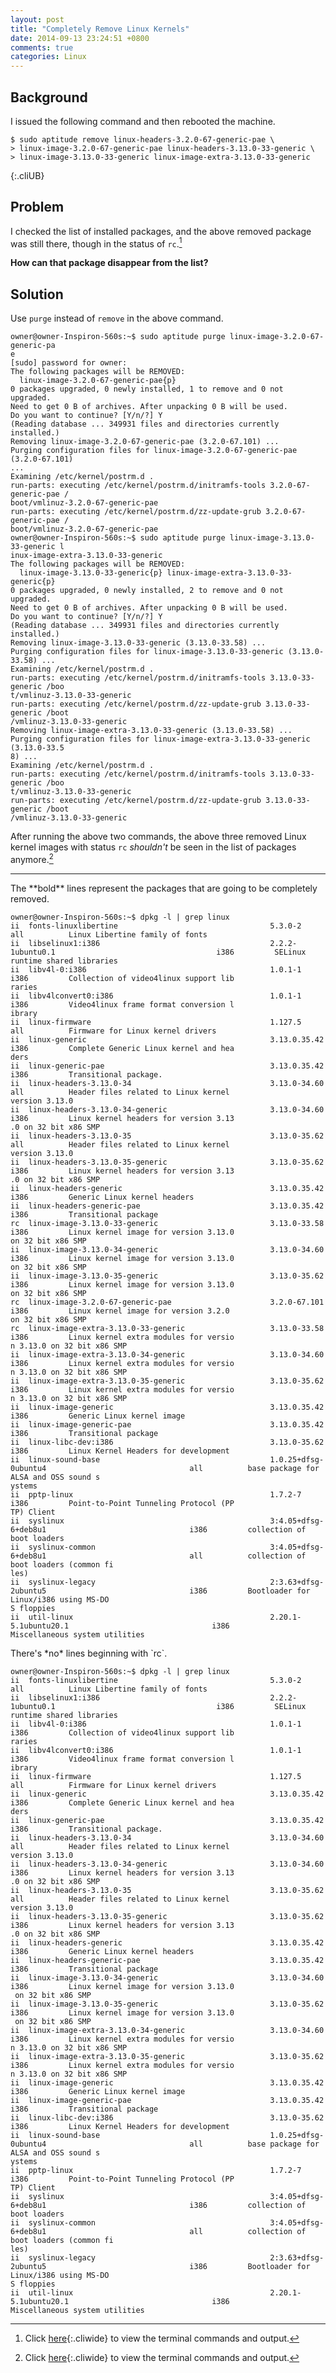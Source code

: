 ```yaml
---
layout: post
title: "Completely Remove Linux Kernels"
date: 2014-09-13 23:24:51 +0800
comments: true
categories: Linux
---
```


Background
---

I issued the following command and then rebooted the machine.

    $ sudo aptitude remove linux-headers-3.2.0-67-generic-pae \
    > linux-image-3.2.0-67-generic-pae linux-headers-3.13.0-33-generic \
    > linux-image-3.13.0-33-generic linux-image-extra-3.13.0-33-generic
{:.cliUB}

Problem
---

I checked the list of installed packages, and the above removed package was still there, though in the status of `rc`.[^1]

**How can that package disappear from the list?**

<!-- more -->

Solution
---

Use `purge` instead of `remove` in the above command.

<pre class="cli"><code class="UBMono">owner@owner-Inspiron-560s:~$ <span class="UBHLCode">sudo aptitude purge linux-image-3.2.0-67-generic-pa
e</span>
[sudo] password for owner:
The following packages will be REMOVED:
  linux-image-3.2.0-67-generic-pae{p}
0 packages upgraded, 0 newly installed, 1 to remove and 0 not upgraded.
Need to get 0 B of archives. After unpacking 0 B will be used.
Do you want to continue? [Y/n/?] Y
(Reading database ... 349931 files and directories currently installed.)
Removing linux-image-3.2.0-67-generic-pae (3.2.0-67.101) ...
Purging configuration files for linux-image-3.2.0-67-generic-pae (3.2.0-67.101) 
...
Examining /etc/kernel/postrm.d .
run-parts: executing /etc/kernel/postrm.d/initramfs-tools 3.2.0-67-generic-pae /
boot/vmlinuz-3.2.0-67-generic-pae
run-parts: executing /etc/kernel/postrm.d/zz-update-grub 3.2.0-67-generic-pae /
boot/vmlinuz-3.2.0-67-generic-pae
owner@owner-Inspiron-560s:~$ <span class="UBHLCode">sudo aptitude purge linux-image-3.13.0-33-generic l
inux-image-extra-3.13.0-33-generic</span>
The following packages will be REMOVED:
  linux-image-3.13.0-33-generic{p} linux-image-extra-3.13.0-33-generic{p}
0 packages upgraded, 0 newly installed, 2 to remove and 0 not upgraded.
Need to get 0 B of archives. After unpacking 0 B will be used.
Do you want to continue? [Y/n/?] Y
(Reading database ... 349931 files and directories currently installed.)
Removing linux-image-3.13.0-33-generic (3.13.0-33.58) ...
Purging configuration files for linux-image-3.13.0-33-generic (3.13.0-33.58) ...
Examining /etc/kernel/postrm.d .
run-parts: executing /etc/kernel/postrm.d/initramfs-tools 3.13.0-33-generic /boo
t/vmlinuz-3.13.0-33-generic
run-parts: executing /etc/kernel/postrm.d/zz-update-grub 3.13.0-33-generic /boot
/vmlinuz-3.13.0-33-generic
Removing linux-image-extra-3.13.0-33-generic (3.13.0-33.58) ...
Purging configuration files for linux-image-extra-3.13.0-33-generic (3.13.0-33.5
8) ...
Examining /etc/kernel/postrm.d .
run-parts: executing /etc/kernel/postrm.d/initramfs-tools 3.13.0-33-generic /boo
t/vmlinuz-3.13.0-33-generic
run-parts: executing /etc/kernel/postrm.d/zz-update-grub 3.13.0-33-generic /boot
/vmlinuz-3.13.0-33-generic
</code></pre>

After running the above two commands, the above three removed Linux
kernel images with status `rc` *shouldn't* be seen in the list of
packages anymore.[^2]

---
[^1]: Click [here](#list1){:.cliwide} to view the terminal commands and output.

<div id="list1" class="noscr" markdown="1">
The **bold** lines represent the packages that are going to be
completely removed.

<pre class="cli"><code class="UBMono">owner@owner-Inspiron-560s:~$ dpkg -l | grep linux
ii  fonts-<span class="grep">linux</span>libertine                                  5.3.0-2                                             all          Linux Libertine family of fonts
ii  libse<span class="grep">linux</span>1:i386                                      2.2.2-1ubuntu0.1                                    i386         SELinux runtime shared libraries
ii  libv4l-0:i386                                         1.0.1-1                                             i386         Collection of video4<span class="grep">linux</span> support lib
raries
ii  libv4lconvert0:i386                                   1.0.1-1                                             i386         Video4<span class="grep">linux</span> frame format conversion l
ibrary
ii  <span class="grep">linux</span>-firmware                                        1.127.5                                             all          Firmware for Linux kernel drivers
ii  <span class="grep">linux</span>-generic                                         3.13.0.35.42                                        i386         Complete Generic Linux kernel and hea
ders
ii  <span class="grep">linux</span>-generic-pae                                     3.13.0.35.42                                        i386         Transitional package.
ii  <span class="grep">linux</span>-headers-3.13.0-34                               3.13.0-34.60                                        all          Header files related to Linux kernel
version 3.13.0
ii  <span class="grep">linux</span>-headers-3.13.0-34-generic                       3.13.0-34.60                                        i386         Linux kernel headers for version 3.13
.0 on 32 bit x86 SMP
ii  <span class="grep">linux</span>-headers-3.13.0-35                               3.13.0-35.62                                        all          Header files related to Linux kernel
version 3.13.0
ii  <span class="grep">linux</span>-headers-3.13.0-35-generic                       3.13.0-35.62                                        i386         Linux kernel headers for version 3.13
.0 on 32 bit x86 SMP
ii  <span class="grep">linux</span>-headers-generic                                 3.13.0.35.42                                        i386         Generic Linux kernel headers
ii  <span class="grep">linux</span>-headers-generic-pae                             3.13.0.35.42                                        i386         Transitional package
<span class="UBHLCode">rc  <span class="grep">linux</span>-image-3.13.0-33-generic                         3.13.0-33.58                                        i386         Linux kernel image for version 3.13.0
on 32 bit x86 SMP</span>
ii  <span class="grep">linux</span>-image-3.13.0-34-generic                         3.13.0-34.60                                        i386         Linux kernel image for version 3.13.0
on 32 bit x86 SMP
ii  <span class="grep">linux</span>-image-3.13.0-35-generic                         3.13.0-35.62                                        i386         Linux kernel image for version 3.13.0
on 32 bit x86 SMP
<span class="UBHLCode">rc  <span class="grep">linux</span>-image-3.2.0-67-generic-pae                      3.2.0-67.101                                        i386         Linux kernel image for version 3.2.0
on 32 bit x86 SMP</span>
<span class="UBHLCode">rc  <span class="grep">linux</span>-image-extra-3.13.0-33-generic                   3.13.0-33.58                                        i386         Linux kernel extra modules for versio
n 3.13.0 on 32 bit x86 SMP</span>
ii  <span class="grep">linux</span>-image-extra-3.13.0-34-generic                   3.13.0-34.60                                        i386         Linux kernel extra modules for versio
n 3.13.0 on 32 bit x86 SMP
ii  <span class="grep">linux</span>-image-extra-3.13.0-35-generic                   3.13.0-35.62                                        i386         Linux kernel extra modules for versio
n 3.13.0 on 32 bit x86 SMP
ii  <span class="grep">linux</span>-image-generic                                   3.13.0.35.42                                        i386         Generic Linux kernel image
ii  <span class="grep">linux</span>-image-generic-pae                               3.13.0.35.42                                        i386         Transitional package
ii  <span class="grep">linux</span>-libc-dev:i386                                   3.13.0-35.62                                        i386         Linux Kernel Headers for development
ii  <span class="grep">linux</span>-sound-base                                      1.0.25+dfsg-0ubuntu4                                all          base package for ALSA and OSS sound s
ystems
ii  pptp-<span class="grep">linux</span>                                            1.7.2-7                                             i386         Point-to-Point Tunneling Protocol (PP
TP) Client
ii  sys<span class="grep">linux</span>                                              3:4.05+dfsg-6+deb8u1                                i386         collection of boot loaders
ii  sys<span class="grep">linux</span>-common                                       3:4.05+dfsg-6+deb8u1                                all          collection of boot loaders (common fi
les)
ii  sys<span class="grep">linux</span>-legacy                                       2:3.63+dfsg-2ubuntu5                                i386         Bootloader for Linux/i386 using MS-DO
S floppies
ii  util-<span class="grep">linux</span>                                            2.20.1-5.1ubuntu20.1                                i386         Miscellaneous system utilities
</code></pre>
</div>

[^2]: Click [here](#list2){:.cliwide} to view the terminal commands and output.

<div id="list2" class="noscr" markdown="1">
There's *no* lines beginning with `rc`.

<pre class="cli"><code class="UBMono">owner@owner-Inspiron-560s:~$ dpkg -l | grep linux
ii  fonts-<span class="grep">linux</span>libertine                                  5.3.0-2                                             all          Linux Libertine family of fonts
ii  libse<span class="grep">linux</span>1:i386                                      2.2.2-1ubuntu0.1                                    i386         SELinux runtime shared libraries
ii  libv4l-0:i386                                         1.0.1-1                                             i386         Collection of video4<span class="grep">linux</span> support lib
raries
ii  libv4lconvert0:i386                                   1.0.1-1                                             i386         Video4<span class="grep">linux</span> frame format conversion l
ibrary
ii  <span class="grep">linux</span>-firmware                                        1.127.5                                             all          Firmware for Linux kernel drivers
ii  <span class="grep">linux</span>-generic                                         3.13.0.35.42                                        i386         Complete Generic Linux kernel and hea
ders
ii  <span class="grep">linux</span>-generic-pae                                     3.13.0.35.42                                        i386         Transitional package.
ii  <span class="grep">linux</span>-headers-3.13.0-34                               3.13.0-34.60                                        all          Header files related to Linux kernel
version 3.13.0
ii  <span class="grep">linux</span>-headers-3.13.0-34-generic                       3.13.0-34.60                                        i386         Linux kernel headers for version 3.13
.0 on 32 bit x86 SMP
ii  <span class="grep">linux</span>-headers-3.13.0-35                               3.13.0-35.62                                        all          Header files related to Linux kernel
version 3.13.0
ii  <span class="grep">linux</span>-headers-3.13.0-35-generic                       3.13.0-35.62                                        i386         Linux kernel headers for version 3.13
.0 on 32 bit x86 SMP
ii  <span class="grep">linux</span>-headers-generic                                 3.13.0.35.42                                        i386         Generic Linux kernel headers
ii  <span class="grep">linux</span>-headers-generic-pae                             3.13.0.35.42                                        i386         Transitional package
ii  <span class="grep">linux</span>-image-3.13.0-34-generic                         3.13.0-34.60                                        i386         Linux kernel image for version 3.13.0
 on 32 bit x86 SMP
ii  <span class="grep">linux</span>-image-3.13.0-35-generic                         3.13.0-35.62                                        i386         Linux kernel image for version 3.13.0
 on 32 bit x86 SMP
ii  <span class="grep">linux</span>-image-extra-3.13.0-34-generic                   3.13.0-34.60                                        i386         Linux kernel extra modules for versio
n 3.13.0 on 32 bit x86 SMP
ii  <span class="grep">linux</span>-image-extra-3.13.0-35-generic                   3.13.0-35.62                                        i386         Linux kernel extra modules for versio
n 3.13.0 on 32 bit x86 SMP
ii  <span class="grep">linux</span>-image-generic                                   3.13.0.35.42                                        i386         Generic Linux kernel image
ii  <span class="grep">linux</span>-image-generic-pae                               3.13.0.35.42                                        i386         Transitional package
ii  <span class="grep">linux</span>-libc-dev:i386                                   3.13.0-35.62                                        i386         Linux Kernel Headers for development
ii  <span class="grep">linux</span>-sound-base                                      1.0.25+dfsg-0ubuntu4                                all          base package for ALSA and OSS sound s
ystems
ii  pptp-<span class="grep">linux</span>                                            1.7.2-7                                             i386         Point-to-Point Tunneling Protocol (PP
TP) Client
ii  sys<span class="grep">linux</span>                                              3:4.05+dfsg-6+deb8u1                                i386         collection of boot loaders
ii  sys<span class="grep">linux</span>-common                                       3:4.05+dfsg-6+deb8u1                                all          collection of boot loaders (common fi
les)
ii  sys<span class="grep">linux</span>-legacy                                       2:3.63+dfsg-2ubuntu5                                i386         Bootloader for Linux/i386 using MS-DO
S floppies
ii  util-<span class="grep">linux</span>                                            2.20.1-5.1ubuntu20.1                                i386         Miscellaneous system utilities
</code></pre>
</div>
